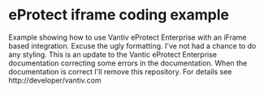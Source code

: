 # eProtect iframe coding example
Example showing how to use Vantiv eProtect Enterprise with an iFrame based integration. Excuse the ugly formatting. I've not had a chance to do any styling.
This is an update to the Vantic eProtect Enterprise documentation correcting some errors in the documentation. When the documentation is correct I'll remove this repository.
For details see http://developer/vantiv.com
